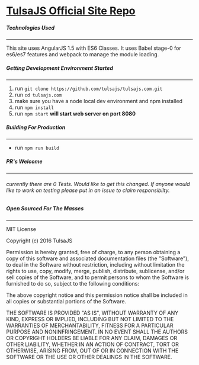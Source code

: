 # [TulsaJS Official Site Repo](http://tulsajs.com)

##### Technologies Used
____
This site uses AngularJS 1.5 with ES6 Classes. It uses Babel stage-0 for es6/es7 features and webpack to manage the module loading.

##### Getting Development Environment Started
_____
1. run `git clone https://github.com/tulsajs/tulsajs.com.git`
2. run `cd tulsajs.com`
3. make sure you have a node local dev environment and npm installed
4. run `npm install`
5. run `npm start` **will start web server on port 8080**


##### Building For Production
_____
* run `npm run build`

##### PR's Welcome
_____
###### currently there are 0 Tests. Would like to get this changed. If anyone would like to work on testing please put in an issue to claim responsibilty.    


##### Open Sourced For The Masses
_____
MIT License

Copyright (c) 2016 TulsaJS

Permission is hereby granted, free of charge, to any person obtaining a copy
of this software and associated documentation files (the "Software"), to deal
in the Software without restriction, including without limitation the rights
to use, copy, modify, merge, publish, distribute, sublicense, and/or sell
copies of the Software, and to permit persons to whom the Software is
furnished to do so, subject to the following conditions:

The above copyright notice and this permission notice shall be included in all
copies or substantial portions of the Software.

THE SOFTWARE IS PROVIDED "AS IS", WITHOUT WARRANTY OF ANY KIND, EXPRESS OR
IMPLIED, INCLUDING BUT NOT LIMITED TO THE WARRANTIES OF MERCHANTABILITY,
FITNESS FOR A PARTICULAR PURPOSE AND NONINFRINGEMENT. IN NO EVENT SHALL THE
AUTHORS OR COPYRIGHT HOLDERS BE LIABLE FOR ANY CLAIM, DAMAGES OR OTHER
LIABILITY, WHETHER IN AN ACTION OF CONTRACT, TORT OR OTHERWISE, ARISING FROM,
OUT OF OR IN CONNECTION WITH THE SOFTWARE OR THE USE OR OTHER DEALINGS IN THE
SOFTWARE.
